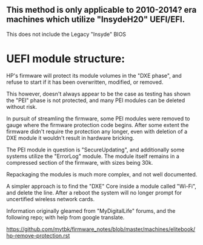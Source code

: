 ## This method is only applicable to 2010-2014? era machines which utilize "InsydeH20" UEFI/EFI. 

This does not include the Legacy "Insyde" BIOS


# UEFI module structure:

HP's firmware will protect its module volumes in the "DXE phase", and refuse to start if it has been overwritten, modified, or removed. 

This however, doesn't always appear to be the case as testing has shown the "PEI" phase is not protected, and many PEI modules can be deleted without risk. 

In pursuit of streamling the firmware, some PEI modules were removed to gauge where the firmware protection code begins. 
After some extent the firmware didn't require the protection any longer, even with deletion of a DXE module it wouldn't result in hardware bricking.

The PEI module in question is "SecureUpdating", and additionally some systems utilize the "ErrorLog" module.
The module itself remains in a compressed section of the firmware, with sizes being 30k.

Repackaging the modules is much more complex, and not well documented.

A simpler approach is to find the "DXE" Core inside a module called "Wi-Fi", and delete the line. 
After a reboot the system will no longer prompt for uncertified wireless network cards.


Information originally gleamed from "MyDigitalLife" forums, 
and the following repo; with help from google translate.

https://github.com/mytbk/firmware_notes/blob/master/machines/elitebook/hp-remove-protection.rst
